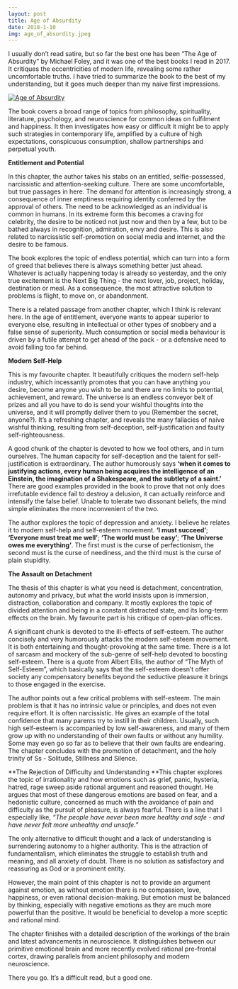 ```yaml
---
layout: post
title: Age of Absurdity
date: 2018-1-10
img: age_of_absurdity.jpeg
---
```


I usually don’t read satire, but so far the best one has been “The Age of Absurdity” by Michael Foley, and it was one of the best books I read in 2017. It critiques the eccentricities of modern life, revealing some rather uncomfortable truths. I have tried to summarize the book to the best of my understanding, but it goes much deeper than my naive first impressions.

<div class="book">
  <a target="_blank" href="{{site.bookshelf}}/{{ page.img }}">
    <img src="{{site.bookshelf}}/{{ page.img }}" alt="Age of Absurdity">
  </a>
</div>

The book covers a broad range of topics from philosophy, spirituality, literature, psychology, and neuroscience for common ideas on fulfilment and happiness. It then investigates how easy or difficult it might be to apply such strategies in contemporary life, amplified by a culture of high expectations, conspicuous consumption, shallow partnerships and perpetual youth.

**Entitlement and Potential**

In this chapter, the author takes his stabs on an entitled, selfie-possessed, narcissistic and attention-seeking culture. There are some uncomfortable, but true passages in here. The demand for attention is increasingly strong, a consequence of inner emptiness requiring identity conferred by the approval of others. The need to be acknowledged as an individual is common in humans. In its extreme form this becomes a craving for celebrity, the desire to be noticed not just now and then by a few, but to be bathed always in recognition, admiration, envy and desire. This is also related to narcissistic self-promotion on social media and internet, and the desire to be famous.

The book explores the topic of endless potential, which can turn into a form of greed that believes there is always something better just ahead. Whatever is actually happening today is already so yesterday, and the only true excitement is the Next Big Thing - the next lover, job, project, holiday, destination or meal. As a consequence, the most attractive solution to problems is flight, to move on, or abandonment.

There is a related passage from another chapter, which I think is relevant here. In the age of entitlement, everyone wants to appear superior to everyone else, resulting in intellectual or other types of snobbery and a false sense of superiority. Much consumption or social media behaviour is driven by a futile attempt to get ahead of the pack - or a defensive need to avoid falling too far behind.

**Modern Self-Help**

This is my favourite chapter. It beautifully critiques the modern self-help industry, which incessantly promotes that you can have anything you desire, become anyone you wish to be and there are no limits to potential, achievement, and reward. The universe is an endless conveyor belt of prizes and all you have to do is send your wishful thoughts into the universe, and it will promptly deliver them to you (Remember the secret, anyone?). It’s a refreshing chapter, and reveals the many fallacies of naive wishful thinking, resulting from self-deception, self-justification and faulty self-righteousness.

A good chunk of the chapter is devoted to how we fool others, and in turn ourselves. The human capacity for self-deception and the talent for self-justification is extraordinary. The author humorously says **‘when it comes to justifying actions, every human being acquires the intelligence of an Einstein, the imagination of a Shakespeare, and the subtlety of a saint.’** There are good examples provided in the book to prove that not only does irrefutable evidence fail to destroy a delusion, it can actually reinforce and intensify the false belief. Unable to tolerate two dissonant beliefs, the mind simple eliminates the more inconvenient of the two.

The author explores the topic of depression and anxiety. I believe he relates it to modern self-help and self-esteem movement. **‘I must succeed’**; **‘Everyone must treat me well’**; **‘The world must be easy’**; **‘The Universe owes me everything’**. The first must is the curse of perfectionism, the second must is the curse of neediness, and the third must is the curse of plain stupidity.

**The Assault on Detachment**

The thesis of this chapter is what you need is detachment, concentration, autonomy and privacy, but what the world insists upon is immersion, distraction, collaboration and company. It mostly explores the topic of divided attention and being in a constant distracted state, and its long-term effects on the brain. My favourite part is his critique of open-plan offices.

A significant chunk is devoted to the ill-effects of self-esteem. The author concisely and very humorously attacks the modern self-esteem movement. It is both entertaining and thought-provoking at the same time. There is a lot of sarcasm and mockery of the sub-genre of self-help devoted to boosting self-esteem. There is a quote from Albert Ellis, the author of “The Myth of Self-Esteem”, which basically says that the self-esteem doesn’t offer society any compensatory benefits beyond the seductive pleasure it brings to those engaged in the exercise.

The author points out a few critical problems with self-esteem. The main problem is that it has no intrinsic value or principles, and does not even require effort. It is often narcissistic. He gives an example of the total confidence that many parents try to instill in their children. Usually, such high self-esteem is accompanied by low self-awareness, and many of them grow up with no understanding of their own faults or without any humility. Some may even go so far as to believe that their own faults are endearing. The chapter concludes with the promotion of detachment, and the holy trinity of Ss - Solitude, Stillness and Silence.

**The Rejection of Difficulty and Understanding
**This chapter explores the topic of irrationality and how emotions such as grief, panic, hysteria, hatred, rage sweep aside rational argument and reasoned thought. He argues that most of these dangerous emotions are based on fear, and a hedonistic culture, concerned as much with the avoidance of pain and difficulty as the pursuit of pleasure, is always fearful. There is a line that I especially like, *“The people have never been more healthy and safe - and have never felt more unhealthy and unsafe.”*

The only alternative to difficult thought and a lack of understanding is surrendering autonomy to a higher authority. This is the attraction of fundamentalism, which eliminates the struggle to establish truth and meaning, and all anxiety of doubt. There is no solution as satisfactory and reassuring as God or a prominent entity.

However, the main point of this chapter is not to provide an argument against emotion, as without emotion there is no compassion, love, happiness, or even rational decision-making. But emotion must be balanced by thinking, especially with negative emotions as they are much more powerful than the positive. It would be beneficial to develop a more sceptic and rational mind.

The chapter finishes with a detailed description of the workings of the brain and latest advancements in neuroscience. It distinguishes between our primitive emotional brain and more recently evolved rational pre-frontal cortex, drawing parallels from ancient philosophy and modern neuroscience.

There you go. It’s a difficult read, but a good one.